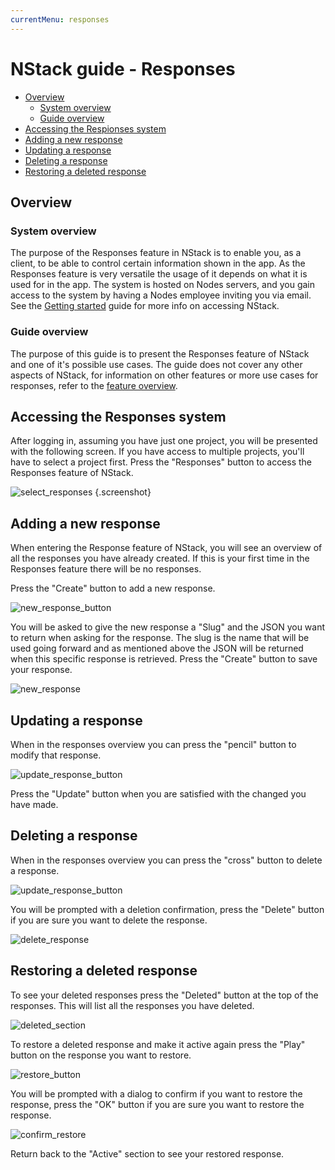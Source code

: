 ```yaml
---
currentMenu: responses
---
```


# NStack guide - Responses

* [Overview](#overview)
	* [System overview](#system-overview)
	* [Guide overview](#guide-overview)
* [Accessing the Respionses system](#accessing-the-responses-system)
* [Adding a new response](#adding-a-new-response)
* [Updating a response](#updating-a-response)
* [Deleting a response](#deleting-a-response)
* [Restoring a deleted response](#restoring-a-deleted-response)

## Overview
### System overview

The purpose of the Responses feature in NStack is to enable you, as a client, to be able to control certain information shown in the app. As the Responses feature is very versatile the usage of it depends on what it is used for in the app. The system is hosted on Nodes servers, and you gain access to the system by having a Nodes employee inviting you via email.
See the [Getting started](getting_started.html) guide for more info on accessing NStack.

### Guide overview

The purpose of this guide is to present the Responses feature of NStack and one of it's possible use cases. The guide does not cover any other aspects of NStack, for information on other features or more use cases for responses, refer to the [feature overview](../../features/collections.html).

## Accessing the Responses system

After logging in, assuming you have just one project, you will be presented with the following screen. If you have access to multiple projects, you'll have to select a project first. Press the "Responses" button to access the Responses feature of NStack.

![select_responses](../../images/Guides/Responses/select_responses2.png) {.screenshot}

## Adding a new response

When entering the Response feature of NStack, you will see an overview of all the responses you have already created. If this is your first time in the Responses feature there will be no responses.

Press the "Create" button to add a new response.

![new_response_button](../../images/Guides/Responses/new_response_button.png)

You will be asked to give the new response a "Slug" and the JSON you want to return when asking for the response.
The slug is the name that will be used going forward and as mentioned above the JSON will be returned when this specific response is retrieved.
Press the "Create" button to save your response.

![new_response](../../images/Guides/Responses/new_response.png)

## Updating a response

When in the responses overview you can press the "pencil" button to modify that response.

![update_response_button](../../images/Guides/Responses/update_response_button.png)

Press the "Update" button when you are satisfied with the changed you have made.

## Deleting a response

When in the responses overview you can press the "cross" button to delete a response.

![update_response_button](../../images/Guides/Responses/update_response_button.png)

You will be prompted with a deletion confirmation, press the "Delete" button if you are sure you want to delete the response.

![delete_response](../../images/Guides/Responses/delete_response.png)

## Restoring a deleted response

To see your deleted responses press the "Deleted" button at the top of the responses. This will list all the responses you have deleted.

![deleted_section](../../images/Guides/Responses/deleted_section.png)

To restore a deleted response and make it active again press the "Play" button on the response you want to restore.

![restore_button](../../images/Guides/Responses/restore_button.png)

You will be prompted with a dialog to confirm if you want to restore the response, press the "OK" button if you are sure you want to restore the response.

![confirm_restore](../../images/Guides/Responses/confirm_restore.png)

Return back to the "Active" section to see your restored response.
